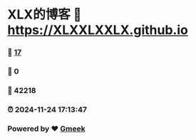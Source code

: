 # XLX的博客 :link: https://XLXXLXXLX.github.io 
### :page_facing_up: [17](https://XLXXLXXLX.github.io/tag.html) 
### :speech_balloon: 0 
### :hibiscus: 42218 
### :alarm_clock: 2024-11-24 17:13:47 
### Powered by :heart: [Gmeek](https://github.com/Meekdai/Gmeek)
